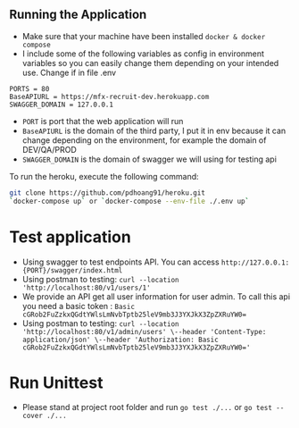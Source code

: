 ## Running the Application
- Make sure that your machine have been installed `docker & docker compose`
- I include some of the following variables as config in environment variables so you can easily change them depending on your intended use. Change if in file .env
```
PORTS = 80
BaseAPIURL = https://mfx-recruit-dev.herokuapp.com
SWAGGER_DOMAIN = 127.0.0.1
```
- `PORT` is port that the web application will run
- `BaseAPIURL` is the domain of the third party, I put it in env because it can change depending on the environment, for example the domain of DEV/QA/PROD
- `SWAGGER_DOMAIN` is the domain of swagger we will using for testing api

To run the heroku, execute the following command:
```sh
git clone https://github.com/pdhoang91/heroku.git
`docker-compose up` or `docker-compose --env-file ./.env up`
```
# Test application 
- Using swagger to test endpoints API. You can access `http://127.0.0.1:{PORT}/swagger/index.html`
- Using postman to testing: ```curl --location 'http://localhost:80/v1/users/1'```
- We provide an API get all user information for user admin. To call this api you need a basic token : `Basic cGRob2FuZzkxQGdtYWlsLmNvbTptb25leV9mb3J3YXJkX3ZpZXRuYW0=`
- Using postman to testing: ```curl --location 'http://localhost:80/v1/admin/users' \--header 'Content-Type: application/json' \--header 'Authorization: Basic cGRob2FuZzkxQGdtYWlsLmNvbTptb25leV9mb3J3YXJkX3ZpZXRuYW0='```

# Run Unittest
- Please stand at project root folder and run `go test ./...` or `go test --cover ./...`